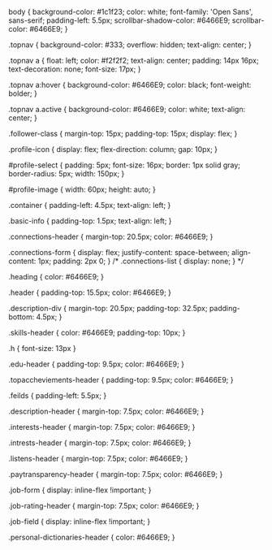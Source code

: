 body {
    background-color: #1c1f23;
    color: white;
    font-family: 'Open Sans', sans-serif;
    padding-left: 5.5px;
    scrollbar-shadow-color: #6466E9;
    scrollbar-color: #6466E9;
}

.topnav {
    background-color: #333;
    overflow: hidden;
    text-align: center;
  }
  
  .topnav a {
    float: left;
    color: #f2f2f2;
    text-align: center;
    padding: 14px 16px;
    text-decoration: none;
    font-size: 17px;
  }
  

  .topnav a:hover {
    background-color: #6466E9;
    color: black;
    font-weight: bolder;
  }
  
  .topnav a.active {
    background-color: #6466E9;
    color: white;
    text-align: center;
  }

.follower-class {
    margin-top: 15px;
    padding-top: 15px;
    display: flex;
}


.profile-icon {
    display: flex;
    flex-direction: column;
    gap: 10px;
  }
  
  #profile-select {
    padding: 5px;
    font-size: 16px;
    border: 1px solid gray;
    border-radius: 5px;
    width: 150px;
  }
  
  #profile-image {
    width: 60px;
    height: auto;
  }


.container {
    padding-left: 4.5px;
    text-align: left;
}

.basic-info {
    padding-top: 1.5px;
    text-align: left;
}

.connections-header {
    margin-top: 20.5px;
    color: #6466E9;
}

.connections-form {
    display: flex;
    justify-content: space-between;
    align-content: 1px;
    padding: 2px 0;
}
/* 
.connections-list {
    display: none;
  } */
  

.heading {
    color: #6466E9;
}

.header {
    padding-top: 15.5px;
    color: #6466E9;
}

.description-div {
    margin-top: 20.5px;
    padding-top: 32.5px;
    padding-bottom: 4.5px;
}

.skills-header {
    color: #6466E9;
    padding-top: 10px;
}

.h {
    font-size: 13px
}

.edu-header {
    padding-top: 9.5px;
    color: #6466E9;
}

.topaccheviements-header {
    padding-top: 9.5px;
    color: #6466E9;
}

.feilds {
    padding-left: 5.5px;
}

.description-header {
    margin-top: 7.5px;
    color: #6466E9;
}

.interests-header {
    margin-top: 7.5px;
    color: #6466E9;
}

.intrests-header {
    margin-top: 7.5px;
    color: #6466E9;
}

.listens-header {
    margin-top: 7.5px;
    color: #6466E9;
}

.paytransparency-header {
    margin-top: 7.5px;
    color: #6466E9;
}

.job-form {
    display: inline-flex !important;
}

.job-rating-header {
    margin-top: 7.5px;
    color: #6466E9;
}

.job-field {
    display: inline-flex !important;
}

.personal-dictionaries-header {
    color: #6466E9;
}
